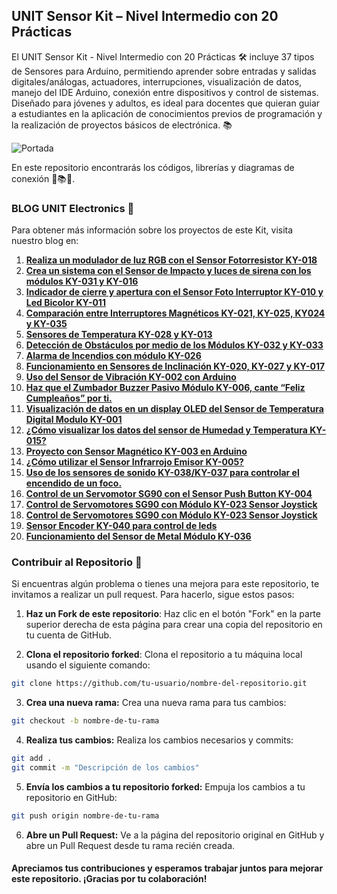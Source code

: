 ## UNIT Sensor Kit – Nivel Intermedio con 20 Prácticas

El UNIT Sensor Kit - Nivel Intermedio con 20 Prácticas 🛠️ incluye 37 tipos de Sensores para Arduino, permitiendo aprender sobre entradas y salidas digitales/análogas, actuadores, interrupciones, visualización de datos, manejo del IDE Arduino, conexión entre dispositivos y control de sistemas. Diseñado para jóvenes y adultos, es ideal para docentes que quieran guiar a estudiantes en la aplicación de conocimientos previos de programación y la realización de proyectos básicos de electrónica. 📚

![Portada](https://uelectronics.com/wp-content/uploads/2024/06/UNIT-Sensor-Kit.jpg)

En este repositorio encontrarás los códigos, librerías y diagramas de conexión 📄📚🔌.

### BLOG UNIT Electronics 📝

Para obtener más información sobre los proyectos de este Kit, visita nuestro blog en:
1. [**Realiza un modulador de luz RGB con el Sensor Fotorresistor KY-018**](https://blog.uelectronics.com/tarjetas-desarrollo/arduino/realiza-un-modulador-de-luz-rgb-con-el-sensor-foto-resistor-ky-018/ "Realiza un modulador de luz RGB con el Sensor Fotorresistor KY-018")
2. [**Crea un sistema con el Sensor de Impacto y luces de sirena con los módulos KY-031 y KY-016**](https://blog.uelectronics.com/tarjetas-desarrollo/arduino/crea-un-sistema-con-el-sensor-de-impacto-y-luces-de-sirena-con-los-modulos-ky-031-y-ky-016/ "Crea un sistema con el Sensor de Impacto y luces de sirena con los módulos KY-031 y KY-016")
3. [**Indicador de cierre y apertura con el Sensor Foto Interruptor KY-010 y Led Bicolor KY-011**](https://blog.uelectronics.com/tarjetas-desarrollo/arduino/indicador-de-cierre-y-apertura-con-el-sensor-foto-interruptor-ky-010-y-led-bicolor-ky-011/)
4. [**Comparación entre Interruptores Magnéticos KY-021, KY-025, KY024 y KY-035**](https://blog.uelectronics.com/tarjetas-desarrollo/comparacion-entre-interruptores-magneticos-ky-021-ky-025ky-024-y-ky-35/)
5. [**Sensores de Temperatura KY-028 y KY-013**](https://blog.uelectronics.com/tarjetas-desarrollo/sensores-de-temperatura-ky-028-y-ky-013/)
6. [**Detección de Obstáculos por medio de los Módulos KY-032 y KY-033**](https://blog.uelectronics.com/tarjetas-desarrollo/arduino/deteccion-de-obstaculos-por-medio-de-los-modulos-ky-032-y-ky-033/)
7. [**Alarma de Incendios con módulo KY-026**](https://blog.uelectronics.com/tarjetas-desarrollo/alarma-de-incendios-con-modulo-ky-026/)
8. [**Funcionamiento en Sensores de Inclinación KY-020, KY-027 y KY-017**](https://blog.uelectronics.com/tarjetas-desarrollo/arduino/funcionamiento-de-los-sensores-de-inclinacion-ky-020-ky-027-y-ky-017/)
9. [**Uso del Sensor de Vibración KY-002 con Arduino**](https://blog.uelectronics.com/tarjetas-desarrollo/arduino/uso-del-sensor-de-vibracion-ky-002-como-alarma/)
10. [**Haz que el Zumbador Buzzer Pasivo Módulo KY-006, cante “Feliz Cumpleaños” por ti.**](https://blog.uelectronics.com/tarjetas-desarrollo/arduino/haz-que-el-zumbador-buzzer-pasivo-modulo-ky-006-cante-feliz-cumpleanos-por-ti/)
11. [**Visualización de datos en un display OLED del Sensor de Temperatura Digital Modulo KY-001**](https://blog.uelectronics.com/tarjetas-desarrollo/arduino/visualizacion-de-datos-del-sensor-temperatura-ky-001-en-un-display-oled-ssd1306/)
12. [**¿Cómo visualizar los datos del sensor de Humedad y Temperatura KY-015?**](https://blog.uelectronics.com/tarjetas-desarrollo/visualizar-los-datos-del-sensor-de-humedad-y-temperatura-ky-015/)
13. [**Proyecto con Sensor Magnético KY-003 en Arduino**](https://blog.uelectronics.com/tarjetas-desarrollo/arduino/sensor-magnetico-ky-003/)
14. [**¿Cómo utilizar el Sensor Infrarrojo Emisor KY-005?**](https://blog.uelectronics.com/tarjetas-desarrollo/como-utilizar-el-sensor-infrarrojo-emisor-ky-005-tutorial-funcionamiento/)
15. [**Uso de los sensores de sonido KY-038/KY-037 para controlar el encendido de un foco.**](https://blog.uelectronics.com/tarjetas-desarrollo/uso-de-los-sensores-de-sonido-ky-038-ky-037-para-controlar-el-encendido-de-un-foco/)
16. [**Control de un Servomotor SG90 con el Sensor Push Button KY-004**](https://blog.uelectronics.com/tarjetas-desarrollo/arduino/control-de-un-servomotor-sg90-con-el-sensor-push-button-ky-004/)
17. [**Control de Servomotores SG90 con Módulo KY-023 Sensor Joystick**](https://blog.uelectronics.com/tarjetas-desarrollo/arduino/control-de-servomotores-sg90-con-modulo-ky-023-sensor-joystick/)
18. [**Control de Servomotores SG90 con Módulo KY-023 Sensor Joystick**](https://blog.uelectronics.com/tarjetas-desarrollo/arduino/detecta-tu-ritmo-cardiaco-a-traves-del-ky-039/)
19. [**Sensor Encoder KY-040 para control de leds**](https://blog.uelectronics.com/tarjetas-desarrollo/control-de-leds-mediante-modulo-sensor-encoder-ky-040/)
20. [**Funcionamiento del Sensor de Metal Módulo KY-036**](https://blog.uelectronics.com/uncategorized/tutorial-sensor-de-metal-modulo-ky-036/)

### Contribuir al Repositorio 🤗

Si encuentras algún problema o tienes una mejora para este repositorio, te invitamos a realizar un pull request. Para hacerlo, sigue estos pasos:

1. **Haz un Fork de este repositorio**: Haz clic en el botón "Fork" en la parte superior derecha de esta página para crear una copia del repositorio en tu cuenta de GitHub.

2. **Clona el repositorio forked**: Clona el repositorio a tu máquina local usando el siguiente comando:

```sh
git clone https://github.com/tu-usuario/nombre-del-repositorio.git
 ```
   
3. **Crea una nueva rama:** Crea una nueva rama para tus cambios:

```sh
git checkout -b nombre-de-tu-rama
```
   
4. **Realiza tus cambios:** Realiza los cambios necesarios y commits:

```sh
git add .
git commit -m "Descripción de los cambios"
```

5. **Envía los cambios a tu repositorio forked:** Empuja los cambios a tu repositorio en GitHub:

```sh
git push origin nombre-de-tu-rama
```

6. **Abre un Pull Request:** Ve a la página del repositorio original en GitHub y abre un Pull Request desde tu rama recién creada.

#### Apreciamos tus contribuciones y esperamos trabajar juntos para mejorar este repositorio. ¡Gracias por tu colaboración!
